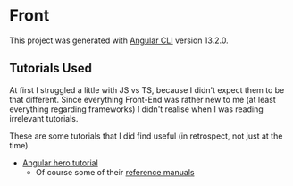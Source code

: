 # Front

This project was generated with [Angular CLI](https://github.com/angular/angular-cli) version 13.2.0.

## Tutorials Used

At first I struggled a little with JS vs TS, because I didn't expect them to be
that different.  Since everything Front-End was rather new to me (at least
everything regarding frameworks) I didn't realise when I was reading irrelevant
tutorials.

These are some tutorials that I did find useful (in retrospect, not just at the
time).

* [Angular hero tutorial](https://angular.io/tutorial)
    - Of course some of their [reference manuals](https://angular.io/guide/observables)
